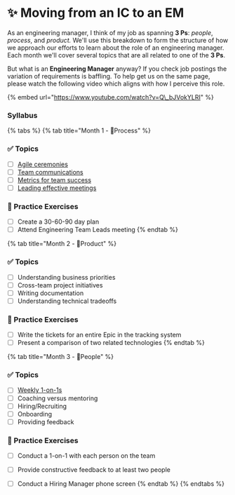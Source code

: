# ✨ Moving from an IC to an EM

As an engineering manager, I think of my job as spanning **3 Ps**: _people_, _process_, and _product._ We'll use this breakdown to form the structure of how we approach our efforts to learn about the role of an engineering manager. Each month we'll cover several topics that are all related to one of the **3 Ps**.

But what is an **Engineering Manager** anyway? If you check job postings the variation of requirements is baffling. To help get us on the same page, please watch the following video which aligns with how I perceive this role.

{% embed url="https://www.youtube.com/watch?v=Q\_bJVokYLRI" %}

### Syllabus

{% tabs %}
{% tab title="Month 1 - 👣Process" %}
### ✅ Topics

* [ ] [Agile ceremonies](process/agile-ceremonies.md)
* [ ] [Team communications](process/team-communications.md)
* [ ] [Metrics for team success](process/metrics-for-team-success.md)
* [ ] [Leading effective meetings](process/leading-effective-meetings.md)

### 🔑 Practice Exercises

* [ ] Create a 30-60-90 day plan
* [ ] Attend Engineering Team Leads meeting
{% endtab %}

{% tab title="Month 2 - 🔨Product" %}
### ✅ Topics

* [ ] Understanding business priorities
* [ ] Cross-team project initiatives
* [ ] Writing documentation
* [ ] Understanding technical tradeoffs

### 🔑 Practice Exercises

* [ ] Write the tickets for an entire Epic in the tracking system
* [ ] Present a comparison of two related technologies
{% endtab %}

{% tab title="Month 3 - 👫People" %}
### ✅ Topics

* [ ] [Weekly 1-on-1s](people/weekly-1-on-1s.md)
* [ ] Coaching versus mentoring
* [ ] Hiring/Recruiting
* [ ] Onboarding
* [ ] Providing feedback

### 🔑 Practice Exercises

* [ ] Conduct a 1-on-1 with each person on the team
* [ ] Provide constructive feedback to at least two people
* [ ] Conduct a Hiring Manager phone screen
{% endtab %}
{% endtabs %}

